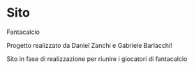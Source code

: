 Sito
====

Fantacalcio

Progetto realizzato da Daniel Zanchi e Gabriele Barlacchi!

Sito in fase di realizzazione per riunire i giocatori di fantacalcio
